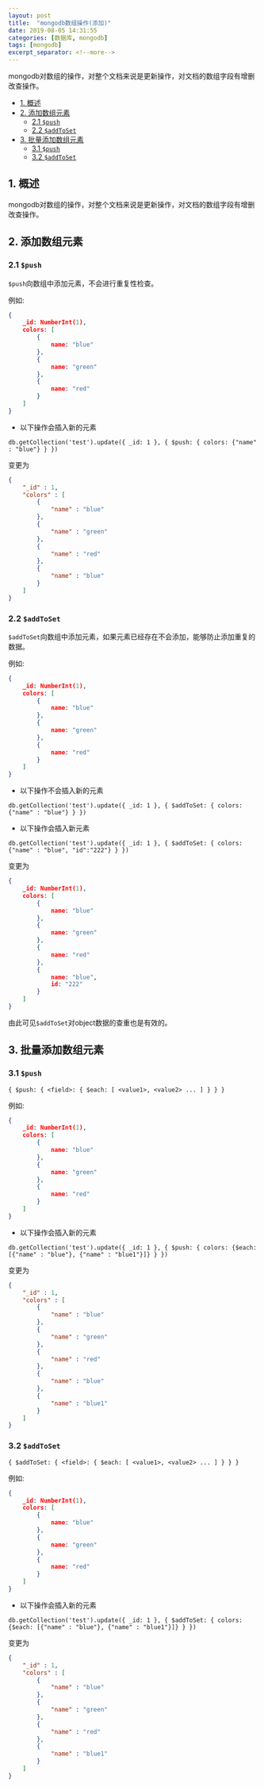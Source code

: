 ```yaml
---
layout: post
title:  "mongodb数组操作(添加)"
date: 2019-08-05 14:31:55
categories: [数据库, mongodb]
tags: [mongodb]
excerpt_separator: <!--more-->
---
```


mongodb对数组的操作，对整个文档来说是更新操作，对文档的数组字段有增删改查操作。

<!--more-->

<!-- @import "[TOC]" {cmd="toc" depthFrom=1 depthTo=6 orderedList=false} -->

<!-- code_chunk_output -->

- [1. 概述](#1-概述)
- [2. 添加数组元素](#2-添加数组元素)
  - [2.1 `$push`](#21-push)
  - [2.2 `$addToSet`](#22-addtoset)
- [3. 批量添加数组元素](#3-批量添加数组元素)
  - [3.1 `$push`](#31-push)
  - [3.2 `$addToSet`](#32-addtoset)

<!-- /code_chunk_output -->


## 1. 概述

mongodb对数组的操作，对整个文档来说是更新操作，对文档的数组字段有增删改查操作。

## 2. 添加数组元素

### 2.1 `$push`

`$push`向数组中添加元素，不会进行重复性检查。

例如:

```json
{
	_id: NumberInt(1),
	colors: [
		{
			name: "blue"
		},
		{
			name: "green"
		},
		{
			name: "red"
		}
	]
}
```

* 以下操作会插入新的元素

```mongo
db.getCollection('test').update({ _id: 1 }, { $push: { colors: {"name" : "blue"} } })
```

变更为

```json
{
    "_id" : 1,
    "colors" : [ 
        {
            "name" : "blue"
        }, 
        {
            "name" : "green"
        }, 
        {
            "name" : "red"
        }, 
        {
            "name" : "blue"
        }
    ]
}
```

### 2.2 `$addToSet`

`$addToSet`向数组中添加元素，如果元素已经存在不会添加，能够防止添加重复的数据。

例如:

```json
{
	_id: NumberInt(1),
	colors: [
		{
			name: "blue"
		},
		{
			name: "green"
		},
		{
			name: "red"
		}
	]
}
```

* 以下操作不会插入新的元素

```mongo
db.getCollection('test').update({ _id: 1 }, { $addToSet: { colors: {"name" : "blue"} } })
```

* 以下操作会插入新元素

```mongo
db.getCollection('test').update({ _id: 1 }, { $addToSet: { colors: {"name" : "blue", "id":"222"} } })
```

变更为

```json
{
	_id: NumberInt(1),
	colors: [
		{
			name: "blue"
		},
		{
			name: "green"
		},
		{
			name: "red"
		},
		{
			name: "blue",
			id: "222"
		}
	]
}
```

由此可见`$addToSet`对object数据的查重也是有效的。


## 3. 批量添加数组元素

### 3.1 `$push`

`{ $push: { <field>: { $each: [ <value1>, <value2> ... ] } } }`

例如:

```json
{
	_id: NumberInt(1),
	colors: [
		{
			name: "blue"
		},
		{
			name: "green"
		},
		{
			name: "red"
		}
	]
}
```

* 以下操作会插入新的元素

```mongo
db.getCollection('test').update({ _id: 1 }, { $push: { colors: {$each: [{"name" : "blue"}, {"name" : "blue1"}]} } })
```

变更为

```json
{
    "_id" : 1,
    "colors" : [ 
        {
            "name" : "blue"
        }, 
        {
            "name" : "green"
        }, 
        {
            "name" : "red"
        }, 
        {
            "name" : "blue"
        }, 
        {
            "name" : "blue1"
        }
    ]
}
```

### 3.2 `$addToSet`

`{ $addToSet: { <field>: { $each: [ <value1>, <value2> ... ] } } }`

例如:

```json
{
	_id: NumberInt(1),
	colors: [
		{
			name: "blue"
		},
		{
			name: "green"
		},
		{
			name: "red"
		}
	]
}
```

* 以下操作会插入新的元素

```mongo
db.getCollection('test').update({ _id: 1 }, { $addToSet: { colors: {$each: [{"name" : "blue"}, {"name" : "blue1"}]} } })
```

变更为

```json
{
    "_id" : 1,
    "colors" : [ 
        {
            "name" : "blue"
        }, 
        {
            "name" : "green"
        }, 
        {
            "name" : "red"
        }, 
        {
            "name" : "blue1"
        }
    ]
}
```